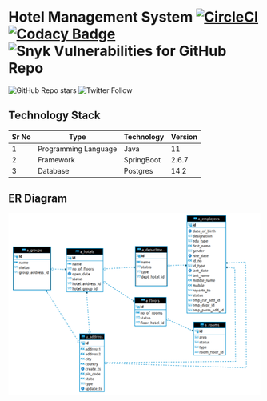 # Hotel Management System [![CircleCI](https://circleci.com/gh/rahulraogrr/hms/tree/main.svg?style=svg)](https://circleci.com/gh/rahulraogrr/hms/tree/main) [![Codacy Badge](https://app.codacy.com/project/badge/Grade/2b5cbf01886a4cbab07cdb9620ff31af)](https://www.codacy.com/gh/rahulraogrr/hms/dashboard?utm_source=github.com&amp;utm_medium=referral&amp;utm_content=rahulraogrr/hms&amp;utm_campaign=Badge_Grade) ![Snyk Vulnerabilities for GitHub Repo](https://img.shields.io/snyk/vulnerabilities/github/rahulraogrr/hms) 
![GitHub Repo stars](https://img.shields.io/github/stars/rahulraogrr/hms?style=social) ![Twitter Follow](https://img.shields.io/twitter/follow/rahulrao20?style=social)
## Technology Stack

| Sr No | Type                 | Technology | Version |
|-------|----------------------|------------|---------|
| 1     | Programming Language | Java       | 11      |
| 2     | Framework            | SpringBoot | 2.6.7   |
| 3     | Database             | Postgres   | 14.2    |

## ER Diagram
![image description](src/main/resources/static/images/er_diagram.png)

